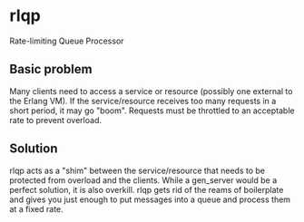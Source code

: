 rlqp
====

Rate-limiting Queue Processor

Basic problem
----

Many clients need to access a service or resource (possibly one external to the Erlang VM).
If the service/resource receives too many requests in a short period, it may go "boom".
Requests must be throttled to an acceptable rate to prevent overload.

Solution
----

rlqp acts as a "shim" between the service/resource that needs to be protected from overload and the clients.
While a gen_server would be a perfect solution, it is also overkill.  rlqp gets rid of the reams of boilerplate and gives you just enough to put messages into a queue and process them at a fixed rate.

